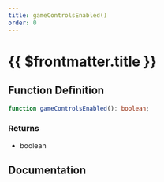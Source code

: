 ```yaml
---
title: gameControlsEnabled()
order: 0
---
```


# {{ $frontmatter.title }}

<!--@include: ./gameControlsEnabled_partial_header.md-->

## Function Definition

```ts
function gameControlsEnabled(): boolean;
```

### Returns

* boolean

## Documentation

<!--@include: ./gameControlsEnabled_partial_footer.md-->
